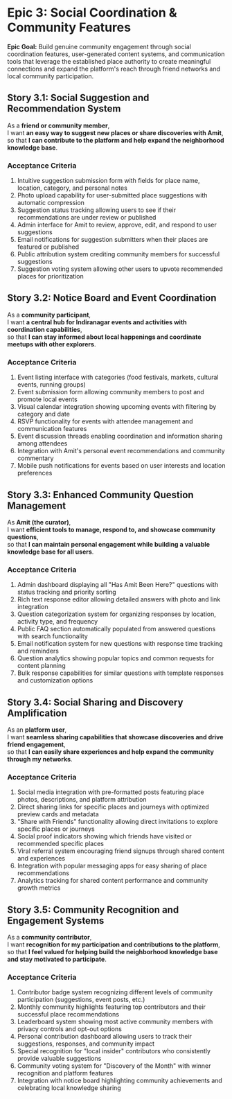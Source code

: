 # Epic 3: Social Coordination & Community Features

**Epic Goal:** Build genuine community engagement through social coordination features, user-generated content systems, and communication tools that leverage the established place authority to create meaningful connections and expand the platform's reach through friend networks and local community participation.

## Story 3.1: Social Suggestion and Recommendation System

As a **friend or community member**,  
I want **an easy way to suggest new places or share discoveries with Amit**,  
so that **I can contribute to the platform and help expand the neighborhood knowledge base**.

### Acceptance Criteria

1. Intuitive suggestion submission form with fields for place name, location, category, and personal notes
2. Photo upload capability for user-submitted place suggestions with automatic compression
3. Suggestion status tracking allowing users to see if their recommendations are under review or published
4. Admin interface for Amit to review, approve, edit, and respond to user suggestions
5. Email notifications for suggestion submitters when their places are featured or published
6. Public attribution system crediting community members for successful suggestions
7. Suggestion voting system allowing other users to upvote recommended places for prioritization

## Story 3.2: Notice Board and Event Coordination

As a **community participant**,  
I want **a central hub for Indiranagar events and activities with coordination capabilities**,  
so that **I can stay informed about local happenings and coordinate meetups with other explorers**.

### Acceptance Criteria

1. Event listing interface with categories (food festivals, markets, cultural events, running groups)
2. Event submission form allowing community members to post and promote local events
3. Visual calendar integration showing upcoming events with filtering by category and date
4. RSVP functionality for events with attendee management and communication features
5. Event discussion threads enabling coordination and information sharing among attendees
6. Integration with Amit's personal event recommendations and community commentary
7. Mobile push notifications for events based on user interests and location preferences

## Story 3.3: Enhanced Community Question Management

As **Amit (the curator)**,  
I want **efficient tools to manage, respond to, and showcase community questions**,  
so that **I can maintain personal engagement while building a valuable knowledge base for all users**.

### Acceptance Criteria

1. Admin dashboard displaying all "Has Amit Been Here?" questions with status tracking and priority sorting
2. Rich text response editor allowing detailed answers with photo and link integration
3. Question categorization system for organizing responses by location, activity type, and frequency
4. Public FAQ section automatically populated from answered questions with search functionality
5. Email notification system for new questions with response time tracking and reminders
6. Question analytics showing popular topics and common requests for content planning
7. Bulk response capabilities for similar questions with template responses and customization options

## Story 3.4: Social Sharing and Discovery Amplification

As an **platform user**,  
I want **seamless sharing capabilities that showcase discoveries and drive friend engagement**,  
so that **I can easily share experiences and help expand the community through my networks**.

### Acceptance Criteria

1. Social media integration with pre-formatted posts featuring place photos, descriptions, and platform attribution
2. Direct sharing links for specific places and journeys with optimized preview cards and metadata
3. "Share with Friends" functionality allowing direct invitations to explore specific places or journeys
4. Social proof indicators showing which friends have visited or recommended specific places
5. Viral referral system encouraging friend signups through shared content and experiences
6. Integration with popular messaging apps for easy sharing of place recommendations
7. Analytics tracking for shared content performance and community growth metrics

## Story 3.5: Community Recognition and Engagement Systems

As a **community contributor**,  
I want **recognition for my participation and contributions to the platform**,  
so that **I feel valued for helping build the neighborhood knowledge base and stay motivated to participate**.

### Acceptance Criteria

1. Contributor badge system recognizing different levels of community participation (suggestions, event posts, etc.)
2. Monthly community highlights featuring top contributors and their successful place recommendations
3. Leaderboard system showing most active community members with privacy controls and opt-out options
4. Personal contribution dashboard allowing users to track their suggestions, responses, and community impact
5. Special recognition for "local insider" contributors who consistently provide valuable suggestions
6. Community voting system for "Discovery of the Month" with winner recognition and platform features
7. Integration with notice board highlighting community achievements and celebrating local knowledge sharing
